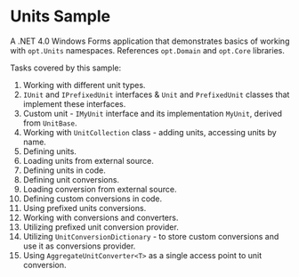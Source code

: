 # Units Sample

A .NET 4.0 Windows Forms application that demonstrates basics of working with `opt.Units` namespaces.
References `opt.Domain` and `opt.Core` libraries.

Tasks covered by this sample:
1. Working with different unit types.
  1. `IUnit` and `IPrefixedUnit` interfaces & `Unit` and `PrefixedUnit` classes that implement these interfaces.
  2. Custom unit - `IMyUnit` interface and its implementation `MyUnit`, derived from `UnitBase`.
2. Working with `UnitCollection` class - adding units, accessing units by name.
3. Defining units.
  1. Loading units from external source.
  2. Defining units in code.
4. Defining unit conversions.
  1. Loading conversion from external source.
  2. Defining custom conversions in code.
  3. Using prefixed units conversions.
5. Working with conversions and converters.
  1. Utilizing prefixed unit conversion provider.
  2. Utilizing `UnitConversionDictionary` - to store custom conversions and use it as conversions provider.
  3. Using `AggregateUnitConverter<T>` as a single access point to unit conversion.

